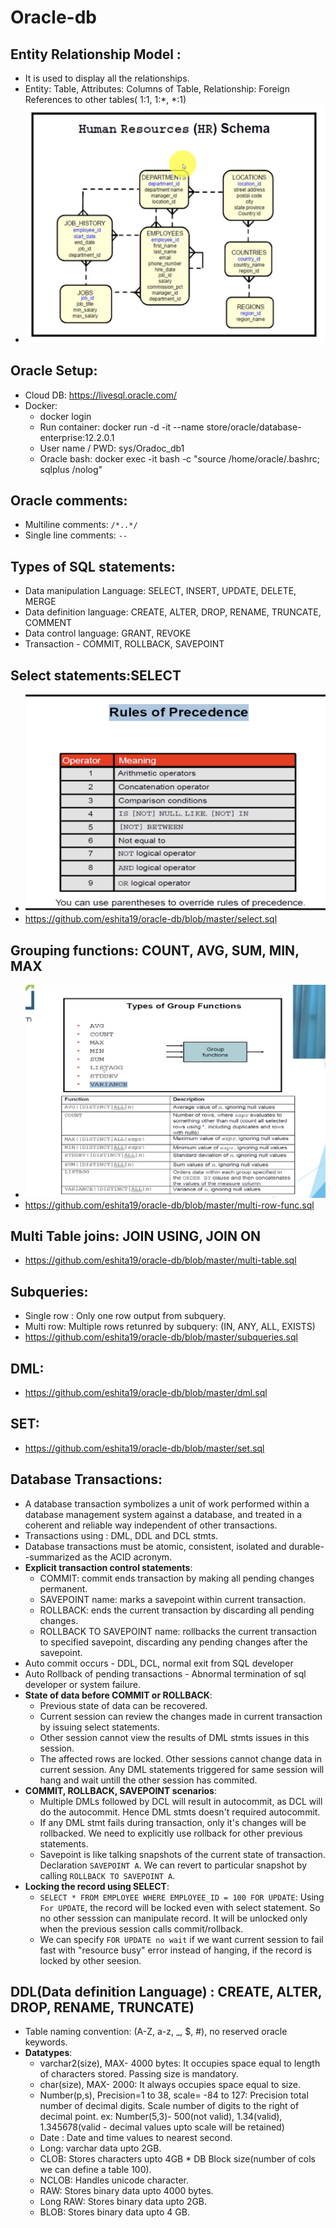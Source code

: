 # Oracle-db

## Entity Relationship Model : 
   - It is used to display all the relationships.
   - Entity: Table, Attributes: Columns of Table, Relationship: Foreign References to other tables( 1:1, 1:*, *:1)
   - <img src="https://github.com/eshita19/oracle-db/blob/master/ER_Schema.png"> </img>
## Oracle Setup:
   - Cloud DB: https://livesql.oracle.com/
   - Docker: 
     - docker login
     - Run container: docker run -d -it --name <Oracle-DB> store/oracle/database-enterprise:12.2.0.1
     - User name / PWD: sys/Oradoc_db1
     - Oracle bash: docker exec -it <Oracle-DB> bash -c "source /home/oracle/.bashrc; sqlplus /nolog"
   
## Oracle comments: 
   - Multiline comments: `/*..*/`
   - Single line comments: `--`
   
## Types of SQL statements:
   - Data manipulation Language: SELECT, INSERT, UPDATE, DELETE, MERGE
   - Data definition language: CREATE, ALTER, DROP, RENAME, TRUNCATE, COMMENT
   - Data control language: GRANT, REVOKE
   - Transaction - COMMIT, ROLLBACK, SAVEPOINT
   
## Select statements:SELECT
   - <img src="https://github.com/eshita19/oracle-db/blob/master/operator_precedence.png"></img>
   - https://github.com/eshita19/oracle-db/blob/master/select.sql
   
##  Grouping functions: COUNT, AVG, SUM, MIN, MAX
   - <img src="https://github.com/eshita19/oracle-db/blob/master/group_funcs.png"></img>
   - https://github.com/eshita19/oracle-db/blob/master/multi-row-func.sql
   
## Multi Table joins: JOIN USING, JOIN ON
   - https://github.com/eshita19/oracle-db/blob/master/multi-table.sql
   
## Subqueries:   
   - Single row : Only one row output from subquery.
   - Multi row: Multiple rows retunred by subquery: (IN, ANY, ALL, EXISTS)
   - https://github.com/eshita19/oracle-db/blob/master/subqueries.sql
   
## DML:
   - https://github.com/eshita19/oracle-db/blob/master/dml.sql

## SET:
   - https://github.com/eshita19/oracle-db/blob/master/set.sql
   

## Database Transactions:
  - A database transaction symbolizes a unit of work performed within a database management system against a database, and treated in a coherent and reliable way independent of other transactions.
  - Transactions using : DML, DDL and DCL stmts.
  - Database transactions must be atomic, consistent, isolated and durable--summarized as the ACID acronym.
  - **Explicit transaction control statements**:
    - COMMIT: commit ends transaction by making all pending changes permanent.
    - SAVEPOINT name: marks a savepoint within current transaction.
    - ROLLBACK: ends the current transaction by discarding all pending changes.
    - ROLLBACK TO SAVEPOINT name: rollbacks the current transaction to specified savepoint, discarding any pending changes after the savepoint.
  - Auto commit occurs - DDL, DCL, normal exit from SQL developer
  - Auto Rollback of pending transactions - Abnormal termination of sql developer or system failure.
  - **State of data before COMMIT or ROLLBACK**:
    - Previous state of data can be recovered.
    - Current session can review the changes made in current transaction by issuing select statements.
    - Other session cannot view the results of DML stmts issues in this session.
    - The affected rows are locked. Other sessions cannot change data in current session. Any DML statements triggered for same session will hang and wait untill the other session has commited.
  - **COMMIT, ROLLBACK, SAVEPOINT scenarios**:
    - Multiple DMLs followed by DCL will result in autocommit, as DCL will do the autocommit. Hence DML stmts doesn't required autocommit.
    - If any DML stmt fails during transaction, only it's changes will be rollbacked. We need to explicitly use rollback for other previous statements.
    - Savepoint is like talking snapshots of the current state of transaction. Declaration `SAVEPOINT A`. We can revert to particular snapshot by calling `ROLLBACK TO SAVEPOINT A`.
  - **Locking the record using SELECT**:
    - `SELECT * FROM EMPLOYEE WHERE EMPLOYEE_ID = 100 FOR UPDATE`: Using `For UPDATE`, the record will be locked even with select statement. So no other sesssion can manipulate record. It will be unlocked only when the previous session calls commit/rollback.
    - We can specify `FOR UPDATE no wait` if we want current session to fail fast with "resource busy" error instead of hanging, if the record is locked by other seesion.
    
    
## DDL(Data definition Language) : CREATE, ALTER, DROP, RENAME, TRUNCATE)
   - Table naming convention: (A-Z, a-z, _, $, #), no reserved oracle keywords.
   -  **Datatypes**:
      - varchar2(size), MAX- 4000 bytes: It occupies space equal to length of characters stored. Passing size is mandatory.
      - char(size), MAX- 2000: It always occupies space equal to size.
      - Number(p,s), Precision=1 to 38, scale= -84 to 127: Precision total number of decimal digits. Scale number of digits to the right of decimal point. ex: Number(5,3)- 500(not valid), 1.34(valid), 1.345678(valid - decimal values upto scale will be retained)
      - Date : Date and time values to nearest second.
      - Long: varchar data upto 2GB.
      - CLOB: Stores characters upto 4GB * DB Block size(number of cols we can define a table 100).
      - NCLOB: Handles unicode character.
      - RAW: Stores binary data upto 4000 bytes.
      - Long RAW: Stores binary data upto 2GB.
      - BLOB: Stores binary data upto 4 GB.
      
      
  

    

   
   
   
   
   
   
   
   
   
  
